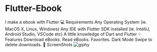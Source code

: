 # Flutter-Ebook
I make a ebook with Flutter
💻 Requirements
Any Operating System (ie. MacOS X, Linux, Windows)
Any IDE with Flutter SDK installed (ie. IntelliJ, Android Studio, VSCode etc)
A little knowledge of Dart and Flutter
✨ Features
 Download eBooks.
 Read eBooks.
 Favorites.
 Dark Mode
 Swipe to delete downloads.
 📸 ScreenShots
![giphy](https://user-images.githubusercontent.com/44427325/147750677-316944f0-5057-4016-a4d7-4efa32b1b919.gif)
